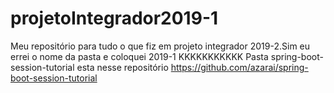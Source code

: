 # projetoIntegrador2019-1
Meu repositório para tudo o que fiz em projeto integrador 2019-2.Sim eu errei o nome da pasta e coloquei 2019-1 KKKKKKKKKKK
Pasta spring-boot-session-tutorial esta nesse repositório https://github.com/azarai/spring-boot-session-tutorial
